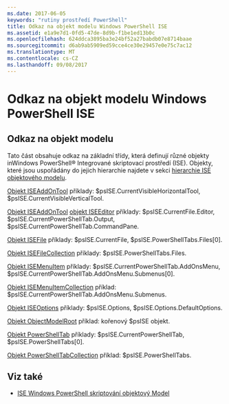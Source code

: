 ```yaml
---
ms.date: 2017-06-05
keywords: "rutiny prostředí PowerShell"
title: Odkaz na objekt modelu Windows PowerShell ISE
ms.assetid: e1a9e7d1-0fd5-47de-8d9b-f1be1ed13b0c
ms.openlocfilehash: 624ddca3895ba3e24bf52a27babdb07e8714baae
ms.sourcegitcommit: d6ab9ab5909ed59cce4ce30e29457e0e75c7ac12
ms.translationtype: MT
ms.contentlocale: cs-CZ
ms.lasthandoff: 09/08/2017
---
```

# <a name="windows-powershell-ise-object-model-reference"></a>Odkaz na objekt modelu Windows PowerShell ISE
  
## <a name="object-model-reference"></a>Odkaz na objekt modelu
 Tato část obsahuje odkaz na základní třídy, která definují různé objekty inWindows PowerShell® Integrované skriptovací prostředí (ISE). Objekty, které jsou uspořádány do jejich hierarchie najdete v sekci [hierarchie ISE objektového modelu](The-ISE-Object-Model-Hierarchy.md).

 [Objekt ISEAddOnTool](The-ISEAddOnTool-Object.md) příklady: $psISE.CurrentVisibleHorizontalTool, $psISE.CurrentVisibleVerticalTool.

 [Objekt ISEAddOnTool](The-ISEAddOnTool-Object.md) [objekt ISEEditor](The-ISEEditor-Object.md) příklady: $psISE.CurrentFile.Editor, $psISE.CurrentPowerShellTab.Output, $psISE.CurrentPowerShellTab.CommandPane.

 [Objekt ISEFile](The-ISEFile-Object.md) příklady: $psISE.CurrentFile, $psISE.PowerShellTabs.Files\[0\].

 [Objekt ISEFileCollection](The-ISEFileCollection-Object.md) příklady: $psISE.PowerShellTabs.Files.

 [Objekt ISEMenuItem](The-ISEMenuItem-Object.md) příklady: $psISE.CurrentPowerShellTab.AddOnsMenu, $psISE.CurrentPowerShellTab.AddOnsMenu.Submenus\[0\].

 [Objekt ISEMenuItemCollection](The-ISEMenuItemCollection-Object.md) příklad: $psISE.CurrentPowerShellTab.AddOnsMenu.Submenus.

 [Objekt ISEOptions](The-ISEOptions-Object.md) příklady: $psISE.Options, $psISE.Options.DefaultOptions.

 [Objekt ObjectModelRoot](The-ObjectModelRoot-Object.md) příklad: kořenový $psISE objekt.

 [Objekt PowerShellTab](The-PowerShellTab-Object.md) příklady: $psISE.CurrentPowerShellTab, $psISE.PowerShellTabs\[0\].

 [Objekt PowerShellTabCollection](The-PowerShellTabCollection-Object.md) příklad: $psISE.PowerShellTabs.

## <a name="see-also"></a>Viz také
- [ISE Windows PowerShell skriptování objektový Model](The-Windows-PowerShell-ISE-Scripting-Object-Model.md)
